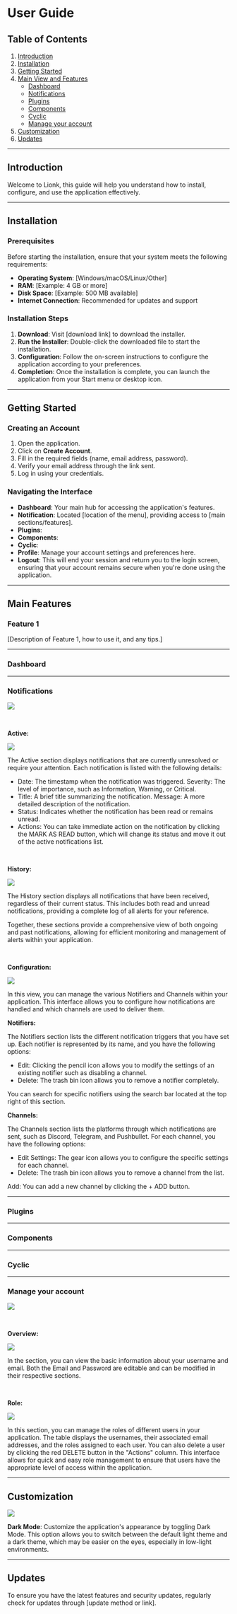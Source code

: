 # User Guide

## Table of Contents

1. [Introduction](#introduction)
2. [Installation](#installation)
3. [Getting Started](#getting-started)
4. [Main View and Features](#main-features)
   - [Dashboard](#dashboard)
   - [Notifications](#notifications)
   - [Plugins](#plugins)
   - [Components](#components)
   - [Cyclic](#cyclic)
   - [Manage your account](#manage-your-account)
5. [Customization](#customization)
6. [Updates](#updates)

---

## Introduction

Welcome to Lionk, this guide will help you understand how to install, configure, and use the application effectively.

---

## Installation

### Prerequisites

Before starting the installation, ensure that your system meets the following requirements:

- **Operating System**: [Windows/macOS/Linux/Other]
- **RAM**: [Example: 4 GB or more]
- **Disk Space**: [Example: 500 MB available]
- **Internet Connection**: Recommended for updates and support

### Installation Steps

1. **Download**: Visit [download link] to download the installer.
2. **Run the Installer**: Double-click the downloaded file to start the installation.
3. **Configuration**: Follow the on-screen instructions to configure the application according to your preferences.
4. **Completion**: Once the installation is complete, you can launch the application from your Start menu or desktop icon.

---

## Getting Started

### Creating an Account

1. Open the application.
2. Click on **Create Account**.
3. Fill in the required fields (name, email address, password).
4. Verify your email address through the link sent.
5. Log in using your credentials.

### Navigating the Interface

- **Dashboard**: Your main hub for accessing the application's features.
- **Notification**: Located [location of the menu], providing access to [main sections/features].
- **Plugins**: 
- **Components**: 
- **Cyclic**: 
- **Profile**: Manage your account settings and preferences here.
- **Logout**: This will end your session and return you to the login screen, ensuring that your account remains secure when you're done using the application.

---

## Main Features

### Feature 1

[Description of Feature 1, how to use it, and any tips.]

---

### Dashboard

---

### Notifications

![](drawerTopNotification.png)

<br>

**Active:**

![](active.png)

The Active section displays notifications that are currently unresolved or require your attention. Each notification is listed with the following details:

- Date: The timestamp when the notification was triggered.
Severity: The level of importance, such as Information, Warning, or Critical.
- Title: A brief title summarizing the notification.
Message: A more detailed description of the notification.
- Status: Indicates whether the notification has been read or remains unread.
- Actions: You can take immediate action on the notification by clicking the MARK AS READ button, which will change its status and move it out of the active notifications list.

<br>

**History:**

![](history.png)

The History section displays all notifications that have been received, regardless of their current status. This includes both read and unread notifications, providing a complete log of all alerts for your reference.

Together, these sections provide a comprehensive view of both ongoing and past notifications, allowing for efficient monitoring and management of alerts within your application.

<br>

**Configuration:**

![](configuration.png)

In this view, you can manage the various Notifiers and Channels within your application. This interface allows you to configure how notifications are handled and which channels are used to deliver them.

**Notifiers:**

The Notifiers section lists the different notification triggers that you have set up. Each notifier is represented by its name, and you have the following options:

- Edit: Clicking the pencil icon allows you to modify the settings of an existing notifier such as disabling a channel.
- Delete: The trash bin icon allows you to remove a notifier completely.

You can search for specific notifiers using the search bar located at the top right of this section.

**Channels:**

The Channels section lists the platforms through which notifications are sent, such as Discord, Telegram, and Pushbullet. For each channel, you have the following options:

- Edit Settings: The gear icon allows you to configure the specific settings for each channel.
- Delete: The trash bin icon allows you to remove a channel from the list.

Add: You can add a new channel by clicking the + ADD button.

---

### Plugins

---

### Components

---

### Cyclic

---

### Manage your account

![](drawerBottomProfile.png)

<br>

**Overview:**

![](profile.png)

In the section, you can view the basic information about your username and email. Both the Email and Password are editable and can be modified in their respective sections.

<br>

**Role:**

![](role.png)

In this section, you can manage the roles of different users in your application. The table displays the usernames, their associated email addresses, and the roles assigned to each user. You can also delete a user by clicking the red DELETE button in the "Actions" column. This interface allows for quick and easy role management to ensure that users have the appropriate level of access within the application.

---

## Customization

![](appBarDarkMode.png)

**Dark Mode**: Customize the application's appearance by toggling Dark Mode. This option allows you to switch between the default light theme and a dark theme, which may be easier on the eyes, especially in low-light environments.

---

## Updates

To ensure you have the latest features and security updates, regularly check for updates through [update method or link].